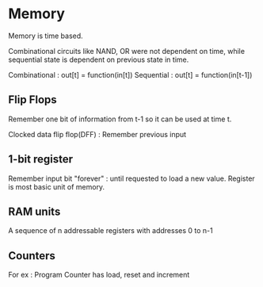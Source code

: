 # Memory

Memory is time based.

Combinational circuits like NAND, OR were not dependent on time, while sequential state is dependent
on previous state in time.

Combinational : out[t] = function(in[t])
Sequential : out[t] = function(in[t-1])

## Flip Flops

Remember one bit of information from t-1 so it can be used at time t.

Clocked data flip flop(DFF) : Remember previous input

## 1-bit register

Remember input bit "forever" : until requested to load a new value.
Register is most basic unit of memory.

## RAM units

A sequence of n addressable registers with addresses 0 to n-1

## Counters

For ex : Program Counter has load, reset and increment
